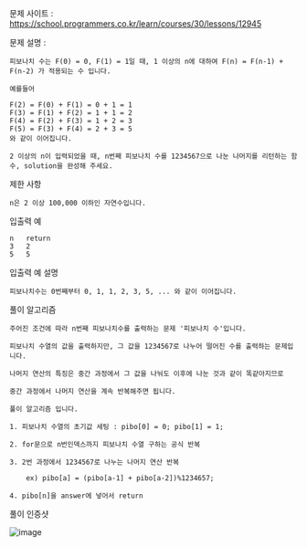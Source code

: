 문제 사이트 : https://school.programmers.co.kr/learn/courses/30/lessons/12945

문제 설명 :

    피보나치 수는 F(0) = 0, F(1) = 1일 때, 1 이상의 n에 대하여 F(n) = F(n-1) + F(n-2) 가 적용되는 수 입니다.

    예를들어

    F(2) = F(0) + F(1) = 0 + 1 = 1
    F(3) = F(1) + F(2) = 1 + 1 = 2
    F(4) = F(2) + F(3) = 1 + 2 = 3
    F(5) = F(3) + F(4) = 2 + 3 = 5
    와 같이 이어집니다.

    2 이상의 n이 입력되었을 때, n번째 피보나치 수를 1234567으로 나눈 나머지를 리턴하는 함수, solution을 완성해 주세요.

제한 사항

    n은 2 이상 100,000 이하인 자연수입니다.

입출력 예

    n	return
    3	2
    5	5
    
입출력 예 설명

    피보나치수는 0번째부터 0, 1, 1, 2, 3, 5, ... 와 같이 이어집니다.
    
풀이 알고리즘

    주어진 조건에 따라 n번째 피보나치수를 출력하는 문제 '피보나치 수'입니다.
    
    피보나치 수열의 값을 출력하지만, 그 값을 1234567로 나누어 떨어진 수를 출력하는 문제입니다.
    
    나머지 연산의 특징은 중간 과정에서 그 값을 나눠도 이후에 나눈 것과 같이 똑같아지므로
    
    중간 과정에서 나머지 연산을 계속 반복해주면 됩니다.
    
    풀이 알고리즘 입니다.
    
    1. 피보나치 수열의 초기값 세팅 : pibo[0] = 0; pibo[1] = 1;
    
    2. for문으로 n번인덱스까지 피보나치 수열 구하는 공식 반복
    
    3. 2번 과정에서 1234567로 나누는 나머지 연산 반복
    
        ex) pibo[a] = (pibo[a-1] + pibo[a-2])%1234657;
        
    4. pibo[n]을 answer에 넣어서 return
    
풀이 인증샷 

![image](https://user-images.githubusercontent.com/57944215/236680769-609cd0f7-31bd-40a3-a6a0-86c17bd38251.png)
